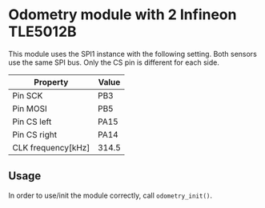 # Odometry module with 2 Infineon TLE5012B

This module uses the SPI1 instance with the following setting. Both sensors use the same SPI bus. Only the CS pin is different for each side.

| Property | Value     |
| -------- | --------- |
| Pin SCK  | PB3       |
| Pin MOSI | PB5       |
| Pin CS left  | PA15      |
| Pin CS right | PA14      |
| CLK frequency[kHz] | 314.5     |

## Usage

In order to use/init the module correctly, call `odometry_init()`.
